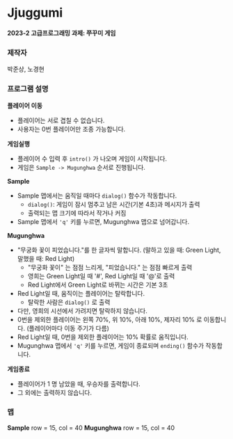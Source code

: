 # Jjuggumi
**2023-2 고급프로그래밍 과제: 쭈꾸미 게임**

### 제작자
박준상, 노경현

### 프로그램 설명
**플레이어 이동**
- 플레이어는 서로 겹칠 수 없습니다.
- 사용자는 0번 플레이어만 조종 가능합니다.

**게임실행**
- 플레이어 수 입력 후 `intro()` 가 나오며 게임이 시작됩니다.
- 게임은 `Sample -> Mugunghwa` 순서로 진행됩니다.

**Sample**
- Sample 맵에서는 움직일 때마다 `dialog()` 함수가 작동합니다.
  - `dialog()`: 게임이 잠시 멈추고 남은 시간(기본 4초)과 메시지가 출력
  - 출력되는 맵 크기에 따라서 작거나 커짐
- Sample 맵에서 `'q'` 키를 누르면, Mugunghwa 맵으로 넘어갑니다.

**Mugunghwa**
- "무궁화 꽃이 피었습니다."를 한 글자씩 말합니다. (말하고 있을 때: Green Light, 말했을 때: Red Light)
  - "무궁화 꽃이" 는 점점 느리게, "피었습니다." 는 점점 빠르게 출력
  - 영희는 Green Light일 때 '#', Red Light일 때 '@'로 출력
  - Red Light에서 Green Light로 바뀌는 시간은 기본 3초
- Red Light일 때, 움직이는 플레이어는 탈락합니다.
  - 탈락한 사람은 `dialog()` 로 출력
- 다만, 영희의 시선에서 가려지면 탈락하지 않습니다.
- 0번을 제외한 플레이어는 왼쪽 70%, 위 10%, 아래 10%, 제자리 10% 로 이동합니다. (플레이어마다 이동 주기가 다름)
- Red Light일 때, 0번을 제외한 플레이어는 10% 확률로 움직입니다.
- Mugunghwa 맵에서 `'q'` 키를 누르면, 게임이 종료되며 `ending()` 함수가 작동합니다.

**게임종료**
- 플레이어가 1 명 남았을 때, 우승자를 출력합니다.
- 그 외에는 출력하지 않습니다.

### 맵
**Sample**
row = 15, col = 40
**Mugunghwa**
row = 15, col = 40
